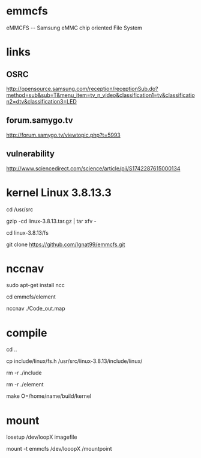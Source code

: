 # emmcfs
eMMCFS -- Samsung eMMC chip oriented File System

# links

## OSRC

http://opensource.samsung.com/reception/receptionSub.do?method=sub&sub=T&menu_item=tv_n_video&classification1=tv&classification2=dtv&classification3=LED

## forum.samygo.tv

http://forum.samygo.tv/viewtopic.php?t=5993

## vulnerability

http://www.sciencedirect.com/science/article/pii/S1742287615000134

# kernel Linux 3.8.13.3

cd /usr/src

gzip -cd linux-3.8.13.tar.gz | tar xfv -

cd linux-3.8.13/fs

git clone https://github.com/Ignat99/emmcfs.git

# nccnav

sudo apt-get install ncc

cd emmcfs/element

nccnav ./Code_out.map

# compile

cd ..

cp include/linux/fs.h /usr/src/linux-3.8.13/include/linux/

rm -r ./include

rm -r ./element

make O=/home/name/build/kernel

# mount

losetup /dev/loopX imagefile

mount -t emmcfs /dev/looopX /mountpoint
